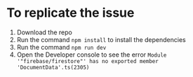 # To replicate the issue

1. Download the repo
2. Run the command `npm install` to install the dependencies
3. Run the command `npm run dev`
4. Open the Developer console to see the error `Module '"firebase/firestore"' has no exported member 'DocumentData'.ts(2305)`
